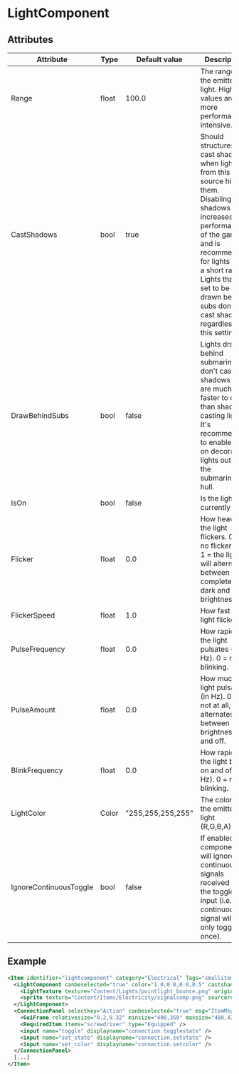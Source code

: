 # LightComponent


## Attributes

| Attribute|Type|Default value|Description |
| ---|---|---|--- |
| Range|float|100.0|The range of the emitted light. Higher values are more performance-intensive. |
| CastShadows|bool|true|Should structures cast shadows when light from this light source hits them. Disabling shadows increases the performance of the game, and is recommended for lights with a short range. Lights that are set to be drawn behind subs don't cast shadows, regardless of this setting. |
| DrawBehindSubs|bool|false|Lights drawn behind submarines don't cast any shadows and are much faster to draw than shadow-casting lights. It's recommended to enable this on decorative lights outside the submarine's hull. |
| IsOn|bool|false|Is the light currently on. |
| Flicker|float|0.0|How heavily the light flickers. 0 = no flickering, 1 = the light will alternate between completely dark and full brightness. |
| FlickerSpeed|float|1.0|How fast the light flickers. |
| PulseFrequency|float|0.0|How rapidly the light pulsates (in Hz). 0 = no blinking. |
| PulseAmount|float|0.0|How much light pulsates (in Hz). 0 = not at all, 1 = alternates between full brightness and off. |
| BlinkFrequency|float|0.0|How rapidly the light blinks on and off (in Hz). 0 = no blinking. |
| LightColor|Color|"255,255,255,255"|The color of the emitted light (R,G,B,A). |
| IgnoreContinuousToggle|bool|false|If enabled, the component will ignore continuous signals received in the toggle input (i.e. a continuous signal will only toggle it once). |



## Example
```xml
<Item identifier="lightcomponent" category="Electrical" Tags="smallitem,lightcomponent" maxstacksize="8" cargocontaineridentifier="metalcrate" scale="0.5" impactsoundtag="impact_metal_light" isshootable="true">
  <LightComponent canbeselected="true" color="1.0,0.0,0.0,0.5" castshadows="false">
    <LightTexture texture="Content/Lights/pointlight_bounce.png" origin="0.5,0.5" />
    <sprite texture="Content/Items/Electricity/signalcomp.png" sourcerect="228,3,23,24" origin="0.5,0.5" />
  </LightComponent>
  <ConnectionPanel selectkey="Action" canbeselected="true" msg="ItemMsgRewireScrewdriver" hudpriority="10">
    <GuiFrame relativesize="0.2,0.32" minsize="400,350" maxsize="480,420" anchor="Center" style="ConnectionPanel" />
    <RequiredItem items="screwdriver" type="Equipped" />
    <input name="toggle" displayname="connection.togglestate" />
    <input name="set_state" displayname="connection.setstate" />
    <input name="set_color" displayname="connection.setcolor" />
  </ConnectionPanel>
  [...]
</Item>
```

